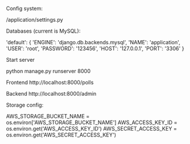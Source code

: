
Config system:

/application/settings.py

Databases (current is MySQL):

'default': {
        'ENGINE': 'django.db.backends.mysql',
        'NAME': 'application',
        'USER': 'root',
        'PASSWORD': '123456',
        'HOST': '127.0.0.1',
        'PORT': '3306'
    }

Start server

python manage.py runserver 8000

Frontend
http://localhost:8000/polls

Backend
http://localhost:8000/admin

Storage config:

AWS_STORAGE_BUCKET_NAME = os.environ['AWS_STORAGE_BUCKET_NAME']
AWS_ACCESS_KEY_ID = os.environ.get('AWS_ACCESS_KEY_ID')
AWS_SECRET_ACCESS_KEY = os.environ.get('AWS_SECRET_ACCESS_KEY')
